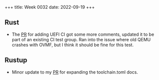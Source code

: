 +++
title: Week 0032
date: 2022-09-19
+++

## Rust

* The [PR](https://github.com/rust-lang/rust/pull/101703) for adding
  UEFI CI got some more comments, updated it to be part of an existing
  CI test group. Ran into the issue where old QEMU crashes with OVMF,
  but I think it should be fine for this test.

## Rustup

* Minor update to my [PR](https://github.com/rust-lang/rustup/pull/3067)
  for expanding the toolchain.toml docs.
